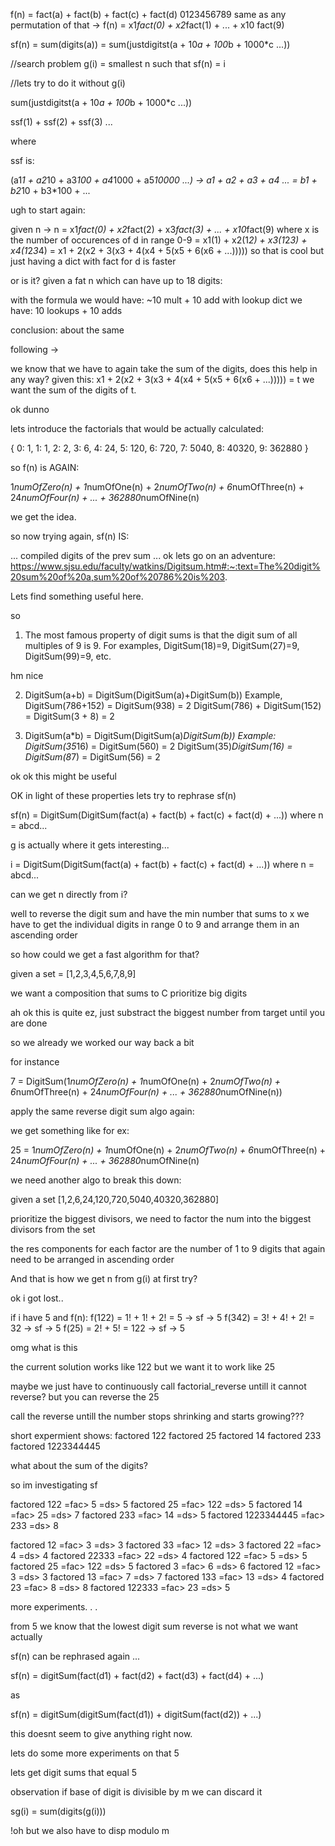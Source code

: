 f(n) = fact(a) + fact(b) + fact(c) + fact(d)
0123456789
same as any permutation of that -> 
f(n) = x1*fact(0) + x2*fact(1) + ... + x10 fact(9)

sf(n) = sum(digits(a)) = sum(justdigitst(a + 10*a + 100*b + 1000*c ...))

//search problem
g(i) = smallest n such that sf(n) = i

//lets try to do it without g(i)

sum(justdigitst(a + 10*a + 100*b + 1000*c ...))


ssf(1) + ssf(2) + ssf(3) ...

where

ssf is:

(a1*1 + a2*10 + a3*100 + a4*1000 + a5*10000 ...) -> a1 + a2 + a3 + a4 ... = b1 + b2*10 + b3*100 + ...


ugh to start again:


given n -> 
n = x1*fact(0) + x2*fact(2) + x3*fact(3) + ... + x10*fact(9) where x is the number of occurences of d in range 0-9
= x1(1) + x2(1*2) + x3(1*2*3) + x4(1*2*3*4)
= x1 + 2(x2 + 3(x3 + 4(x4 + 5(x5 + 6(x6 + ...))))) so that is cool but just having a dict with fact for d is faster

or is it?
given a fat n which can have up to 18 digits:

with the formula we would have:
~10 mult + 10 add
with lookup dict we have:
10 lookups + 10 adds

conclusion: about the same

following -> 

we know that we have to again take the sum of the digits, does this help in any way?
given this: x1 + 2(x2 + 3(x3 + 4(x4 + 5(x5 + 6(x6 + ...))))) = t
we want the sum of the digits of t.

ok dunno

lets introduce the factorials that would be actually calculated:

{
	0: 1,
	1: 1,
	2: 2,
	3: 6,
	4: 24,
	5: 120,
	6: 720,
	7: 5040,
	8: 40320,
	9: 362880
}

so f(n) is AGAIN:

1*numOfZero(n) + 1*numOfOne(n) + 2*numOfTwo(n) + 6*numOfThree(n) + 24*numOfFour(n) + ... + 362880*numOfNine(n)

we get the idea.

so now trying again, sf(n) IS:

... compiled digits of the prev sum ... 
ok lets go on an adventure:
https://www.sjsu.edu/faculty/watkins/Digitsum.htm#:~:text=The%20digit%20sum%20of%20a,sum%20of%20786%20is%203.

Lets find something useful here.

so
1. The most famous property of digit sums is that the digit sum of all multiples of 9 is 9.
For examples, DigitSum(18)=9, DigitSum(27)=9, DigitSum(99)=9, etc.

hm nice

2. DigitSum(a+b) = DigitSum(DigitSum(a)+DigitSum(b))
Example, DigitSum(786+152) = DigitSum(938) = 2
DigitSum(786) + DigitSum(152) = DigitSum(3 + 8) = 2

3. DigitSum(a*b) = DigitSum(DigitSum(a)*DigitSum(b))
Example: DigitSum(35*16) = DigitSum(560) = 2
DigitSum(35)*DigitSum(16) = DigitSum(8*7) = DigitSum(56) = 2

ok ok this might be useful


OK in light of these properties lets try to rephrase sf(n)

sf(n) = DigitSum(DigitSum(fact(a) + fact(b) + fact(c) + fact(d) + ...)) where n = abcd...

g is actually where it gets interesting...

i =  DigitSum(DigitSum(fact(a) + fact(b) + fact(c) + fact(d) + ...)) where n = abcd...

can we get n directly from i?

well to reverse the digit sum and have the min number that sums to x we have to get the individual digits in range 0 to 9 and arrange them in an ascending order

so how could we get a fast algorithm for that?

given a set = [1,2,3,4,5,6,7,8,9]

we want a composition that sums to C prioritize big digits

ah ok this is quite ez, just substract the biggest number from target until you are done


so we already we worked our way back a bit

for instance

7 = DigitSum(1*numOfZero(n) + 1*numOfOne(n) + 2*numOfTwo(n) + 6*numOfThree(n) + 24*numOfFour(n) + ... + 362880*numOfNine(n))

apply the same reverse digit sum algo again:

we get something like for ex:

25 = 1*numOfZero(n) + 1*numOfOne(n) + 2*numOfTwo(n) + 6*numOfThree(n) + 24*numOfFour(n) + ... + 362880*numOfNine(n)

we need another algo to break this down:

given a set [1,2,6,24,120,720,5040,40320,362880]

prioritize the biggest divisors, we need to factor the num into the biggest divisors from the set

the res components for each factor are the number of 1 to 9 digits that again need to be arranged in ascending order

And that is how we get n from g(i) at first try?


ok i got lost..

if i have 5 and f(n):
f(122) = 1! + 1! + 2! = 5  -> sf -> 5
f(342) = 3! + 4! + 2! = 32 -> sf -> 5
f(25) = 2! + 5! = 122 -> sf -> 5

omg what is this 

the current solution works like 122 but we want it to work like 25

maybe we just have to continuously call factorial_reverse untill it cannot reverse? but you can reverse the 25

call the reverse untill the number stops shrinking and starts growing???

short expermient shows:
factored 122
factored 25
factored 14
factored 233
factored 1223344445

what about the sum of the digits?

so im investigating sf

factored 122 =fac> 5 =ds> 5
factored 25 =fac> 122 =ds> 5
factored 14 =fac> 25 =ds> 7
factored 233 =fac> 14 =ds> 5
factored 1223344445 =fac> 233 =ds> 8

factored 12 =fac> 3 =ds> 3
factored 33 =fac> 12 =ds> 3
factored 22 =fac> 4 =ds> 4
factored 22333 =fac> 22 =ds> 4
factored 122 =fac> 5 =ds> 5
factored 25 =fac> 122 =ds> 5
factored 3 =fac> 6 =ds> 6
factored 12 =fac> 3 =ds> 3
factored 13 =fac> 7 =ds> 7
factored 133 =fac> 13 =ds> 4
factored 23 =fac> 8 =ds> 8
factored 122333 =fac> 23 =ds> 5


more experiments. . .

from 5 we know that the lowest digit sum reverse is not what we want actually

sf(n) can be rephrased again ...

sf(n) = digitSum(fact(d1) + fact(d2) + fact(d3) + fact(d4) + ...)

as

sf(n) = digitSum(digitSum(fact(d1)) + digitSum(fact(d2)) + ...)

this doesnt seem to give anything right now.

lets do some more experiments on that 5

lets get digit sums that equal 5



observation if base of digit is divisible by m we can discard it

sg(i) = sum(digits(g(i)))

!oh but we also have to disp modulo m
